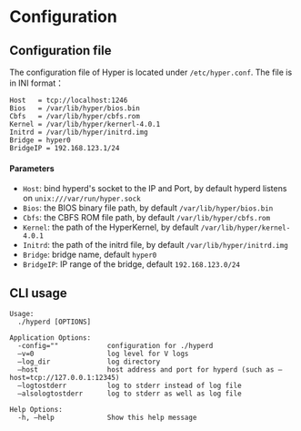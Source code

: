 # Configuration

## Configuration file

The configuration file of Hyper is located under `/etc/hyper.conf`. The file is in INI format：

	Host   = tcp://localhost:1246
    Bios   = /var/lib/hyper/bios.bin
    Cbfs   = /var/lib/hyper/cbfs.rom
    Kernel = /var/lib/hyper/kernerl-4.0.1
    Initrd = /var/lib/hyper/initrd.img
    Bridge = hyper0
	BridgeIP = 192.168.123.1/24

#### Parameters

- `Host`: bind hyperd's socket to the IP and Port, by default hyperd listens on `unix:///var/run/hyper.sock`
- `Bios`: the BIOS binary file path, by default `/var/lib/hyper/bios.bin`
- `Cbfs`: the CBFS ROM file path, by default `/var/lib/hyper/cbfs.rom`
- `Kernel`: the path of the HyperKernel, by default `/var/lib/hyper/kernel-4.0.1`
- `Initrd`: the path of the initrd file, by default `/var/lib/hyper/initrd.img`
- `Bridge`: bridge name, default `hyper0`
- `BridgeIP`:  IP range of the bridge, default `192.168.123.0/24`

## CLI usage

	Usage:
	  ./hyperd [OPTIONS]

	Application Options:
	  -config=""            configuration for ./hyperd
	  —v=0                  log level for V logs
	  —log_dir              log directory
	  —host                 host address and port for hyperd (such as —host=tcp://127.0.0.1:12345)
	  —logtostderr          log to stderr instead of log file
	  —alsologtostderr      log to stderr as well as log file

	Help Options:
	  -h, —help             Show this help message

